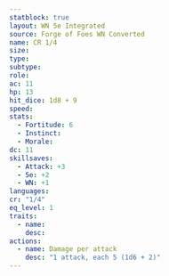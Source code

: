 ```yaml
---
statblock: true
layout: WN 5e Integrated
source: Forge of Foes WN Converted
name: CR 1/4
size: 
type: 
subtype: 
role: 
ac: 11
hp: 13
hit_dice: 1d8 + 9
speed: 
stats:
  - Fortitude: 6
  - Instinct: 
  - Morale: 
dc: 11
skillsaves:
  - Attack: +3
  - 5e: +2
  - WN: +1
languages: 
cr: "1/4"
eq_level: 1
traits:
  - name: 
    desc: 
actions:
  - name: Damage per attack
    desc: "1 attack, each 5 (1d6 + 2)"
---
```

